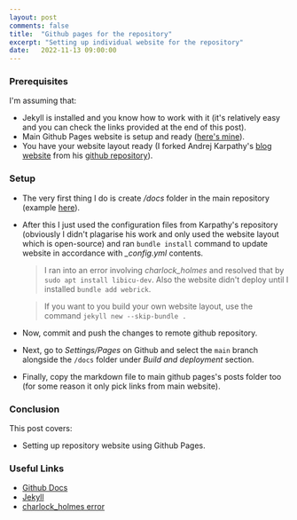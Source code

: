 ```yaml
---
layout: post
comments: false
title:  "Github pages for the repository"
excerpt: "Setting up individual website for the repository"
date:   2022-11-13 09:00:00
---
```


### Prerequisites
I'm assuming that:
- Jekyll is installed and you know how to work with it (it's relatively easy and you can check the links provided at the end of this post).
- Main Github Pages website is setup and ready ([here's mine](https://github.com/tgautam03/tgautam03.github.io)).
- You have your website layout ready (I forked Andrej Karpathy's [blog website](https://karpathy.github.io/) from his [github repository](https://github.com/karpathy/karpathy.github.io)).

### Setup
- The very first thing I do is create */docs* folder in the main repository (example [here](https://github.com/tgautam03/Algorithmic-Toolbox)). 

- After this I just used the configuration files from Karpathy's repository (obviously I didn't plagarise his work and only used the website layout which is open-source) and ran `bundle install` command to update website in accordance with *_config.yml* contents.

	> I ran into an error involving *charlock_holmes* and resolved that by `sudo apt install libicu-dev`. Also the website didn't deploy until I installed `bundle add webrick`. 

	> If you want to you build your own website layout, use the command `jekyll new --skip-bundle .`

- Now, commit and push the changes to remote github repository.

- Next, go to *Settings/Pages* on Github and select the `main` branch alongside the `/docs` folder under *Build and deployment* section.

- Finally, copy the markdown file to main github pages's posts folder too (for some reason it only pick links from main website).

### Conclusion
This post covers:
- Setting up repository website using Github Pages.

### Useful Links
- [Github Docs](https://docs.github.com/en/pages/setting-up-a-github-pages-site-with-jekyll/creating-a-github-pages-site-with-jekyll)
- [Jekyll](https://jekyllrb.com/)
- [charlock_holmes error](https://github.com/github/linguist/issues/3878) 
